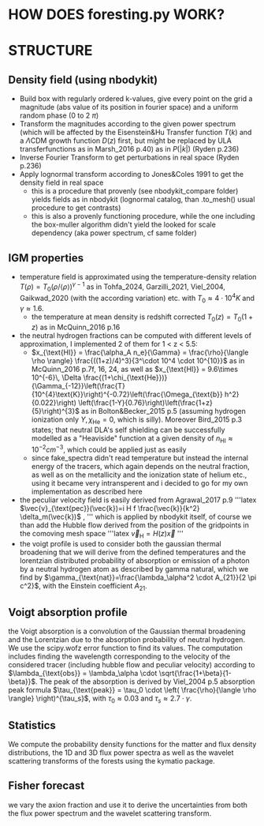 # HOW DOES foresting.py WORK?

# STRUCTURE
## Density field (using nbodykit)
- Build box with regularly ordered k-values, give every point on the grid a magnitude (abs value of its position in fourier space) and a uniform random phase (0 to 2 $\pi$)
- Transform the magnitudes according to the given power spectrum (which will be affected by the Eisenstein&Hu Transfer function $T(k)$ and a $\Lambda$CDM growth function $D(z)$ first, but might be replaced by ULA transferfunctions as in Marsh_2016 p.40) as in $P(|k|)$ (Ryden p.236)
- Inverse Fourier Transform to get perturbations in real space (Ryden p.236)
- Apply lognormal transform according to Jones&Coles 1991 to get the density field in real space
    - this is a procedure that provenly (see nbodykit_compare folder) yields fields as in nbodykit (lognormal catalog, than .to_mesh() usual procedure to get contrasts)
    - this is also a provenly functioning procedure, while the one including the box-muller algorithm didn't yield the looked for scale dependency (aka power spectrum, cf same folder)

## IGM properties
- temperature field is approximated using the temperature-density relation $T(\rho) = T_0 (\rho/\langle \rho \rangle)^{\gamma-1}$
as in Tohfa_2024, Garzilli_2021, Viel_2004, Gaikwad_2020 (with the according variation) etc. with $T_0 \approx 4 \cdot 10^4 K$ and $\gamma \approx 1.6$.
    - the temperature at mean density is redshift corrected $T_0(z) = T_0 (1+z)$ as in McQuinn_2016 p.16
- the neutral hydrogen fractions can be computed with different levels of approximation, I implemented 2 of them for 1 < z < 5.5:
    - $x_{\text{HI}} = \frac{\alpha_A n_e}{\Gamma} = \frac{\rho}{\langle \rho \rangle} \frac{((1+z)/4)^3}{3^\cdot 10^4 \cdot 10^{10}}$ as in McQuinn_2016 p.7f, 16, 24, as well as $x_{\text{HI}} = 9.6\times 10^{-6}\, \Delta \frac{(1+\chi_{\text{He}})}{\Gamma_{-12}}\left(\frac{T}{10^{4}\text{K}}\right)^{-0.72}\left(\frac{\Omega_{\text{b}} h^2}{0.022}\right) \left(\frac{1-Y}{0.76}\right)\left(\frac{1+z}{5}\right)^{3}$ as in Bolton&Becker_2015 p.5 (assuming hydrogen ionization only $Y, \chi_{\text{He}}=0$, which is silly). Moreover Bird_2015 p.3 states; that neutral DLA's self shielding can be successfully modelled as a "Heaviside" function at a given density of $n_{\text{HI}} \approx 10^{−2} cm^{−3}$, which could be applied just as easily
    - since fake_spectra didn't read temperature but instead the internal energy of the tracers, which again depends on the neutral fraction, as well as on the metallicity and the ionization state of helium etc., using it became very intransperent and i decided to go for my own implementation as described here
- the peculiar velocity field is easily derived from Agrawal_2017 p.9 
'''latex
$\vec{v}_{\text{pec}}(\vec{k})=i H f \frac{\vec{k}}{k^2} \delta_m(\vec{k})$ ,
'''
which is applied by nbodykit itself, of course we than add the Hubble flow derived from the position of the gridpoints in the comoving mesh space
'''latex
$\vec{v}_{\text{H}} = H(z) \vec{x}$
'''
- the voigt profile is used to consider both the gaussian thermal broadening that we will derive from the defined temperatures and the lorentzian distributed probability of absorption or emission of a photon by a neutral hydrogen atom as described by gamma natural, which we find by
$\gamma_{\text{nat}}=\frac{\lambda_\alpha^2 \cdot A_{21}}{2 \pi c^2}$,
with the Einstein coefficient $A_{21}$.

## Voigt absorption profile
the Voigt absorption is a convolution of the Gaussian thermal broadening and the Lorentzian due to the absorption probability of neutral hydrogen. We use the scipy.wofz error function to find its values. The computation includes finding the wavelength corresponding to the velocity of the considered tracer (including hubble flow and peculiar velocity) according to $\lambda_{\text{obs}} = \lambda_\alpha \cdot \sqrt{\frac{1+\beta}{1-\beta}}$. The peak of the absorption is derived by Viel_2004 p.5 absorption peak formula $\tau_{\text{peak}} = \tau_0 \cdot \left( \frac{\rho}{\langle \rho \rangle} \right)^{\tau_s}$, with $\tau_0 \approx 0.03$ and $\tau_s \approx 2.7 \cdot \gamma$.

## Statistics
We compute the probability density functions for the matter and flux density distributions, the 1D and 3D flux power spectra as well as the wavelet scattering transforms of the forests using the kymatio package.

## Fisher forecast
we vary the axion fraction and use it to derive the uncertainties from both the flux power spectrum and the wavelet scattering transform.
